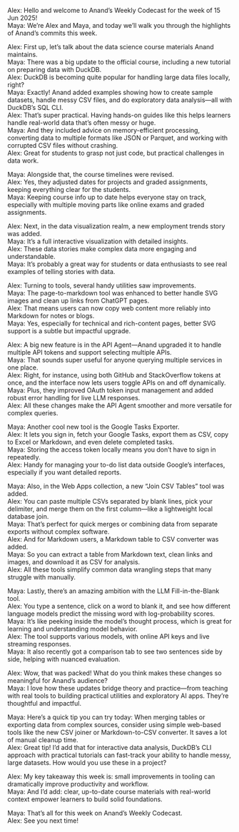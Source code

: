 Alex: Hello and welcome to Anand’s Weekly Codecast for the week of 15 Jun 2025!  
Maya: We’re Alex and Maya, and today we’ll walk you through the highlights of Anand’s commits this week.

Alex: First up, let’s talk about the data science course materials Anand maintains.  
Maya: There was a big update to the official course, including a new tutorial on preparing data with DuckDB.  
Alex: DuckDB is becoming quite popular for handling large data files locally, right?  
Maya: Exactly! Anand added examples showing how to create sample datasets, handle messy CSV files, and do exploratory data analysis—all with DuckDB’s SQL CLI.  
Alex: That’s super practical. Having hands-on guides like this helps learners handle real-world data that’s often messy or huge.  
Maya: And they included advice on memory-efficient processing, converting data to multiple formats like JSON or Parquet, and working with corrupted CSV files without crashing.  
Alex: Great for students to grasp not just code, but practical challenges in data work.

Maya: Alongside that, the course timelines were revised.  
Alex: Yes, they adjusted dates for projects and graded assignments, keeping everything clear for the students.  
Maya: Keeping course info up to date helps everyone stay on track, especially with multiple moving parts like online exams and graded assignments.

Alex: Next, in the data visualization realm, a new employment trends story was added.  
Maya: It’s a full interactive visualization with detailed insights.  
Alex: These data stories make complex data more engaging and understandable.  
Maya: It’s probably a great way for students or data enthusiasts to see real examples of telling stories with data.

Alex: Turning to tools, several handy utilities saw improvements.  
Maya: The page-to-markdown tool was enhanced to better handle SVG images and clean up links from ChatGPT pages.  
Alex: That means users can now copy web content more reliably into Markdown for notes or blogs.  
Maya: Yes, especially for technical and rich-content pages, better SVG support is a subtle but impactful upgrade.

Alex: A big new feature is in the API Agent—Anand upgraded it to handle multiple API tokens and support selecting multiple APIs.  
Maya: That sounds super useful for anyone querying multiple services in one place.  
Alex: Right, for instance, using both GitHub and StackOverflow tokens at once, and the interface now lets users toggle APIs on and off dynamically.  
Maya: Plus, they improved OAuth token input management and added robust error handling for live LLM responses.  
Alex: All these changes make the API Agent smoother and more versatile for complex queries.

Maya: Another cool new tool is the Google Tasks Exporter.  
Alex: It lets you sign in, fetch your Google Tasks, export them as CSV, copy to Excel or Markdown, and even delete completed tasks.  
Maya: Storing the access token locally means you don’t have to sign in repeatedly.  
Alex: Handy for managing your to-do list data outside Google’s interfaces, especially if you want detailed reports.

Maya: Also, in the Web Apps collection, a new “Join CSV Tables” tool was added.  
Alex: You can paste multiple CSVs separated by blank lines, pick your delimiter, and merge them on the first column—like a lightweight local database join.  
Maya: That’s perfect for quick merges or combining data from separate exports without complex software.  
Alex: And for Markdown users, a Markdown table to CSV converter was added.  
Maya: So you can extract a table from Markdown text, clean links and images, and download it as CSV for analysis.  
Alex: All these tools simplify common data wrangling steps that many struggle with manually.

Maya: Lastly, there’s an amazing ambition with the LLM Fill-in-the-Blank tool.  
Alex: You type a sentence, click on a word to blank it, and see how different language models predict the missing word with log-probability scores.  
Maya: It’s like peeking inside the model’s thought process, which is great for learning and understanding model behavior.  
Alex: The tool supports various models, with online API keys and live streaming responses.  
Maya: It also recently got a comparison tab to see two sentences side by side, helping with nuanced evaluation.

Alex: Wow, that was packed! What do you think makes these changes so meaningful for Anand’s audience?  
Maya: I love how these updates bridge theory and practice—from teaching with real tools to building practical utilities and exploratory AI apps. They’re thoughtful and impactful.

Maya: Here’s a quick tip you can try today: When merging tables or exporting data from complex sources, consider using simple web-based tools like the new CSV joiner or Markdown-to-CSV converter. It saves a lot of manual cleanup time.  
Alex: Great tip! I’d add that for interactive data analysis, DuckDB’s CLI approach with practical tutorials can fast-track your ability to handle messy, large datasets. How would you use these in a project?

Alex: My key takeaway this week is: small improvements in tooling can dramatically improve productivity and workflow.  
Maya: And I’d add: clear, up-to-date course materials with real-world context empower learners to build solid foundations.

Maya: That’s all for this week on Anand’s Weekly Codecast.  
Alex: See you next time!
